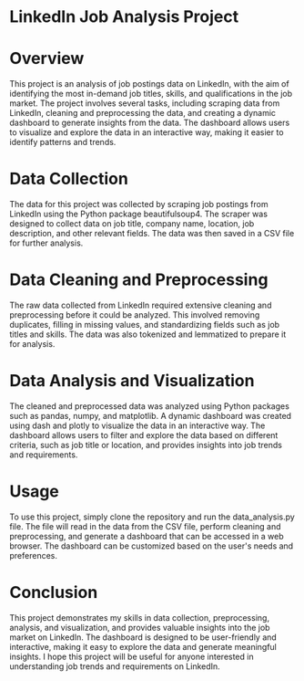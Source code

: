 # LinkedIn Job Analysis Project
# Overview
This project is an analysis of job postings data on LinkedIn, with the aim of identifying the most in-demand job titles, skills, and qualifications in the job market. The project involves several tasks, including scraping data from LinkedIn, cleaning and preprocessing the data, and creating a dynamic dashboard to generate insights from the data. The dashboard allows users to visualize and explore the data in an interactive way, making it easier to identify patterns and trends.

# Data Collection
The data for this project was collected by scraping job postings from LinkedIn using the Python package beautifulsoup4. The scraper was designed to collect data on job title, company name, location, job description, and other relevant fields. The data was then saved in a CSV file for further analysis.

# Data Cleaning and Preprocessing
The raw data collected from LinkedIn required extensive cleaning and preprocessing before it could be analyzed. This involved removing duplicates, filling in missing values, and standardizing fields such as job titles and skills. The data was also tokenized and lemmatized to prepare it for analysis.

# Data Analysis and Visualization
The cleaned and preprocessed data was analyzed using Python packages such as pandas, numpy, and matplotlib. A dynamic dashboard was created using dash and plotly to visualize the data in an interactive way. The dashboard allows users to filter and explore the data based on different criteria, such as job title or location, and provides insights into job trends and requirements.

# Usage
To use this project, simply clone the repository and run the data_analysis.py file. The file will read in the data from the CSV file, perform cleaning and preprocessing, and generate a dashboard that can be accessed in a web browser. The dashboard can be customized based on the user's needs and preferences.

# Conclusion
This project demonstrates my skills in data collection, preprocessing, analysis, and visualization, and provides valuable insights into the job market on LinkedIn. The dashboard is designed to be user-friendly and interactive, making it easy to explore the data and generate meaningful insights. I hope this project will be useful for anyone interested in understanding job trends and requirements on LinkedIn.

